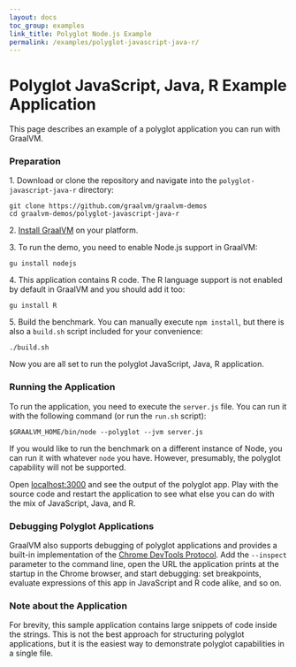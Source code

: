 ```yaml
---
layout: docs
toc_group: examples
link_title: Polyglot Node.js Example
permalink: /examples/polyglot-javascript-java-r/
---
```


# Polyglot JavaScript, Java, R Example Application

This page describes an example of a polyglot application you can run with GraalVM.

### Preparation

1&#46; Download or clone the repository and navigate into the `polyglot-javascript-java-r` directory:
```shell
git clone https://github.com/graalvm/graalvm-demos
cd graalvm-demos/polyglot-javascript-java-r
```

2&#46; [Install GraalVM](/docs/getting-started/#install-graalvm) on your platform.

3&#46; To run the demo, you need to enable Node.js support in GraalVM:
```shell
gu install nodejs
```

4&#46; This application contains R code. The R language support is not enabled by default in GraalVM and you should add it too:
```shell
gu install R
```

5&#46; Build the benchmark. You can manually execute `npm install`, but there is also a `build.sh` script included for your convenience:
```shell
./build.sh
```
Now you are all set to run the polyglot JavaScript, Java, R application.

### Running the Application

To run the application, you need to execute the `server.js` file.
You can run it with the following command (or run the `run.sh` script):
```shell
$GRAALVM_HOME/bin/node --polyglot --jvm server.js
```

If you would like to run the benchmark on a different instance of Node,
you can run it with whatever `node` you have. However, presumably, the polyglot
capability will not be supported.

Open [localhost:3000](http://localhost:3000) and see the output of the polyglot app.
Play with the source code and restart the application to see what else
you can do with the mix of JavaScript, Java, and R.

### Debugging Polyglot Applications

GraalVM also supports debugging of polyglot applications and provides a built-in
implementation of the [Chrome DevTools Protocol](../tools/chrome-debugger.md). Add the `--inspect` parameter to the command line, open the URL the application
prints at the startup in the Chrome browser, and start debugging: set breakpoints,
evaluate expressions of this app in JavaScript and R code alike, and so on.

### Note about the Application

For brevity, this sample application contains large snippets of code
inside the strings. This is not the best approach for structuring polyglot applications,
but it is the easiest way to demonstrate polyglot capabilities in a single file.
